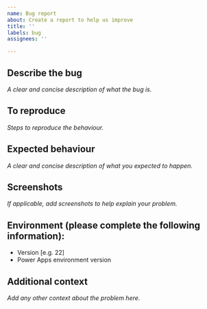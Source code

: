 ```yaml
---
name: Bug report
about: Create a report to help us improve
title: ''
labels: bug
assignees: ''

---
```


## Describe the bug
_A clear and concise description of what the bug is._

## To reproduce

_Steps to reproduce the behaviour._

## Expected behaviour
_A clear and concise description of what you expected to happen._

## Screenshots
_If applicable, add screenshots to help explain your problem._

## Environment (please complete the following information):
 - Version [e.g. 22]
 - Power Apps environment version

## Additional context
_Add any other context about the problem here._
